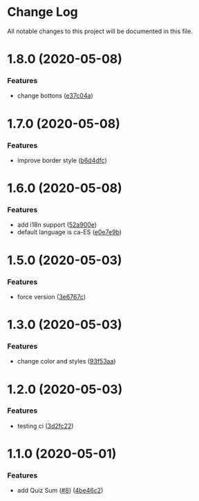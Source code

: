 # Change Log

All notable changes to this project will be documented in this file.

# 1.8.0 (2020-05-08)


### Features

* change bottons ([e37c04a](https://github.com/oscar-raig/kikilo-uilib-components/commit/e37c04a58ecd3d0bafbf526df64c0dce418a5210))



# 1.7.0 (2020-05-08)


### Features

* improve border style ([b6d4dfc](https://github.com/oscar-raig/kikilo-uilib-components/commit/b6d4dfceaf70360509a35789469e66bbdb90ce2c))



# 1.6.0 (2020-05-08)


### Features

* add i18n support ([52a900e](https://github.com/oscar-raig/kikilo-uilib-components/commit/52a900e0f913550222c65db70aeded15999f5af7))
* default language is ca-ES ([e0e7e9b](https://github.com/oscar-raig/kikilo-uilib-components/commit/e0e7e9bc4054a78ecb2da9da24da3048eab0d36c))



# 1.5.0 (2020-05-03)


### Features

* force version ([3e6767c](https://github.com/oscar-raig/kikilo-uilib-components/commit/3e6767cff2627a78a85aa0e839309f3c5c53f5ab))



# 1.3.0 (2020-05-03)


### Features

* change color and styles ([93f53aa](https://github.com/oscar-raig/kikilo-uilib-components/commit/93f53aa90f3e3b6532df4a6b97d2ee5b4ed549a9))



# 1.2.0 (2020-05-03)


### Features

* testing ci ([3d2fc22](https://github.com/oscar-raig/kikilo-uilib-components/commit/3d2fc22e608a0465b09edf0b75f307afad10600e))



# 1.1.0 (2020-05-01)


### Features

* add Quiz Sum ([#8](https://github.com/oscar-raig/kikilo-uilib-components/issues/8)) ([4be46c2](https://github.com/oscar-raig/kikilo-uilib-components/commit/4be46c2199e9743cfecf530b9524b35bb7710c6e))



